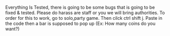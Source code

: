 Everything Is Tested, there is going to be some bugs that is going to be fixed & tested. Please do harass are staff or you we will bring authorities.
To order for this to work, go to solo,party game. Then cilck ctrl shift j. Paste in the code then a bar is supposed to pop up (Ex: How many coins do you want?)

